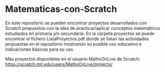 # Matematicas-con-Scratch
En este repositorio se pueden encontrar proyectos desarrollados con Scratch propuestos con la idea
de practicar/aplicar conceptos matemáticos estudiados en primaria y/o secundaria. 
En la carpeta proyectos se puede encontrar el fichero ListaProyectos.pdf donde se listan las actividades 
propuestas en el repositorio mostrando su posible uso educativo e indicaciones básicas para su uso. 

Más proyectos disponibles en el usuario MathsOnLive de Scratch: https://scratch.mit.edu/users/MathsOnLive/projects/
